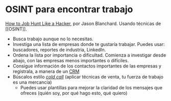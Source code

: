 # OSINT para encontrar trabajo
[How to Job Hunt Like a Hacker](https://www.youtube.com/watch?v=bUvVaXZRnTA), por Jason Blanchard. Usando técnicas de [[OSINT]].

- Busca trabajo aunque no lo necesitas.
- Investiga una lista de empresas donde te gustaría trabajar. Puedes usar: buscadores, reportes de industria, LinkedIn.
- Ordena la lista por importancia o dificultad. Comienza a investigar desde abajo, con las empresas menos importantes o difíciles.
- Consigue información de los contactos importantes de las empresas y registrala, a manera de un [CRM](https://es.wikipedia.org/wiki/Gestión_de_relaciones_con_el_cliente)
- Búscalos estilo [*cold call*](https://es.wikipedia.org/wiki/Llamada_en_frío) (aplicar técnicas de venta, tu fuerza de trabajo es una mercancía)
    - Puedes usar plantillas para mejorar la claridad de los mensajes que ofreces (quién soy, por qué hago esto, qué quiero)
